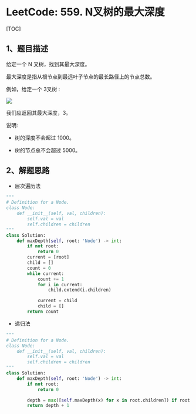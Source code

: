 # LeetCode: 559. N叉树的最大深度

[TOC]

## 1、题目描述

给定一个 N 叉树，找到其最大深度。

最大深度是指从根节点到最远叶子节点的最长路径上的节点总数。

例如，给定一个 3叉树 :

 

 ![](http://px3chmx10.bkt.clouddn.com/notebook/2019-09-19-050930.png)

我们应返回其最大深度，3。

说明:

- 树的深度不会超过 1000。

- 树的节点总不会超过 5000。

## 2、解题思路

- 层次遍历法

```python
"""
# Definition for a Node.
class Node:
    def __init__(self, val, children):
        self.val = val
        self.children = children
"""
class Solution:
    def maxDepth(self, root: 'Node') -> int:
        if not root:
            return 0
        current = [root]
        child = []
        count = 0
        while current:
            count += 1
            for i in current:
                child.extend(i.children)

            current = child
            child = []
        return count
```



- 递归法

```python
"""
# Definition for a Node.
class Node:
    def __init__(self, val, children):
        self.val = val
        self.children = children
"""
class Solution:
    def maxDepth(self, root: 'Node') -> int:
        if not root:
            return 0

        depth = max([self.maxDepth(x) for x in root.children]) if root.children else 0
        return depth + 1
    
```



